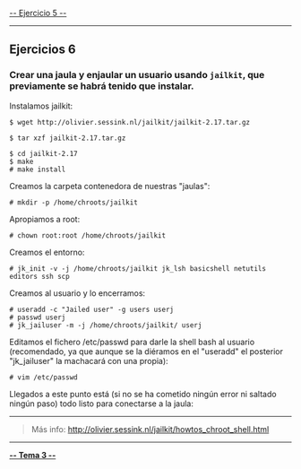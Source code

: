 [-- Ejercicio 5 --](./ejercicio05.md)

-------------------

## Ejercicios 6

### Crear una jaula y enjaular un usuario usando `jailkit`, que previamente se habrá tenido que instalar.

Instalamos jailkit:

    $ wget http://olivier.sessink.nl/jailkit/jailkit-2.17.tar.gz

    $ tar xzf jailkit-2.17.tar.gz

    $ cd jailkit-2.17
    $ make
    # make install


Creamos la carpeta contenedora de nuestras "jaulas":

    # mkdir -p /home/chroots/jailkit

Apropiamos a root:

    # chown root:root /home/chroots/jailkit

Creamos el entorno:

    # jk_init -v -j /home/chroots/jailkit jk_lsh basicshell netutils editors ssh scp

Creamos al usuario y lo encerramos:

    # useradd -c "Jailed user" -g users userj
    # passwd userj
    # jk_jailuser -m -j /home/chroots/jailkit/ userj

Editamos el fichero /etc/passwd para darle la shell bash al usuario (recomendado, ya que aunque se la diéramos en el "useradd" el posterior "jk_jailuser" la machacará con una propia):

    # vim /etc/passwd


Llegados a este punto está (si no se ha cometido ningún error ni saltado ningún paso) todo listo para conectarse a la jaula:


------------------

> Más info: http://olivier.sessink.nl/jailkit/howtos_chroot_shell.html

------------------

[**-- Tema 3 --**](../Tema3)
